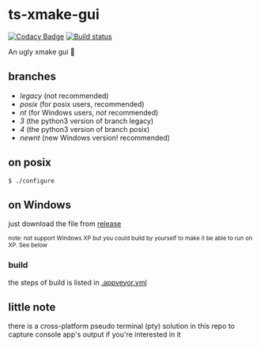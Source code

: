 # ts-xmake-gui

[![Codacy Badge](https://api.codacy.com/project/badge/Grade/3e71f53ba7774984929858de3490f1d9)](https://www.codacy.com/app/TitanSnow/ts-xmake-gui?utm_source=github.com&utm_medium=referral&utm_content=TitanSnow/ts-xmake-gui&utm_campaign=badger)
[![Build status](https://ci.appveyor.com/api/projects/status/4rvf8go6kjy6ds9l?svg=true)](https://ci.appveyor.com/project/TitanSnow/ts-xmake-gui)

An ugly xmake gui :tada:

## branches

* *legacy* (not recommended)
* *posix* (for posix users, recommended)
* *nt* (for Windows users, *not* recommended)
* *3* (the python3 version of branch legacy)
* *4* (the python3 version of branch posix)
* *newnt* (new Windows version! recommended)

## on posix
```console
$ ./configure
```

## on Windows
just download the file from [release](https://github.com/TitanSnow/ts-xmake-gui/releases)

<sub>note: not support Windows XP but you could build by yourself to make it be able to run on XP. See below</sub>

### build
the steps of build is listed in [.appveyor.yml](https://github.com/TitanSnow/ts-xmake-gui/blob/newnt/.appveyor.yml)

## little note
there is a cross-platform pseudo terminal (pty) solution in this repo to capture console app's output if you're interested in it
